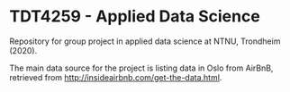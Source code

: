 # TDT4259 - Applied Data Science
Repository for group project in applied data science at NTNU, Trondheim (2020).

The main data source for the project is listing data in Oslo from AirBnB, retrieved from http://insideairbnb.com/get-the-data.html.
